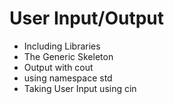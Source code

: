 # User Input/Output
- Including Libraries
- The Generic Skeleton
- Output with cout
- using namespace std
- Taking User Input using cin
